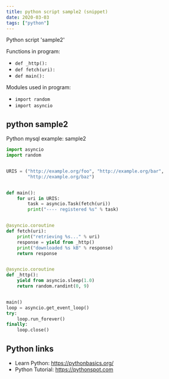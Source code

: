 ```yaml
---
title: python script sample2 (snippet)
date: 2020-03-03
tags: ["python"]
---
```

Python script 'sample2'

Functions in program: 
* `def _http():`
* `def fetch(uri):`
* `def main():`

Modules used in program: 
* `import random`
* `import asyncio`

## python sample2

Python mysql example: sample2

```python
import asyncio
import random


URIS = ("http://example.org/foo", "http://example.org/bar",
        "http://example.org/baz")


def main():
    for uri in URIS:
        task = asyncio.Task(fetch(uri))
        print("---- registered %s" % task)


@asyncio.coroutine
def fetch(uri):
    print("retrieving %s..." % uri)
    response = yield from _http()
    print("downloaded %s kB" % response)
    return response


@asyncio.coroutine
def _http():
    yield from asyncio.sleep(1.0)
    return random.randint(0, 9)


main()
loop = asyncio.get_event_loop()
try:
    loop.run_forever()
finally:
    loop.close()


```

## Python links

- Learn Python: https://pythonbasics.org/
- Python Tutorial: https://pythonspot.com
